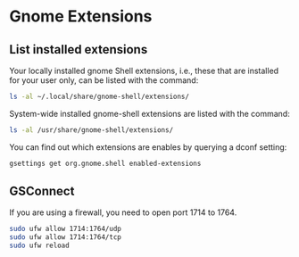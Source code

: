 # Gnome Extensions

## List installed extensions

Your locally installed gnome Shell extensions, i.e., these that are installed for your user only, can be listed with the command:

```Bash
ls -al ~/.local/share/gnome-shell/extensions/
```

System-wide installed gnome-shell extensions are listed with the command:

```Bash
ls -al /usr/share/gnome-shell/extensions/
```

You can find out which extensions are enables by querying a dconf setting:

```Bash
gsettings get org.gnome.shell enabled-extensions
```

## GSConnect

If you are using a firewall, you need to open port 1714 to 1764.

```Bash
sudo ufw allow 1714:1764/udp
sudo ufw allow 1714:1764/tcp
sudo ufw reload
```

